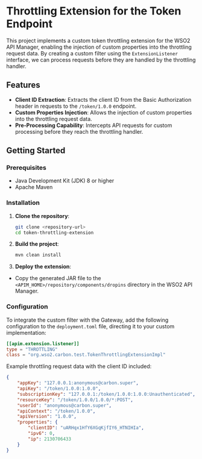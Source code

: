 
# Throttling Extension for the Token Endpoint

This project implements a custom token throttling extension for the WSO2 API Manager, enabling the injection of custom properties into the throttling request data. By creating a custom filter using the `ExtensionListener` interface, we can process requests before they are handled by the throttling handler.

## Features

- **Client ID Extraction**: Extracts the client ID from the Basic Authorization header in requests to the `/token/1.0.0` endpoint.
- **Custom Properties Injection**: Allows the injection of custom properties into the throttling request data.
- **Pre-Processing Capability**: Intercepts API requests for custom processing before they reach the throttling handler.

## Getting Started

### Prerequisites

- Java Development Kit (JDK) 8 or higher
- Apache Maven

### Installation

1. **Clone the repository**:
   ```bash
   git clone <repository-url>
   cd token-throttling-extension
   ```

2. **Build the project**:
   ```bash
   mvn clean install
   ```

3. **Deploy the extension**:
 - Copy the generated JAR file to the `<APIM_HOME>/repository/components/dropins` directory in the WSO2 API Manager.

### Configuration

To integrate the custom filter with the Gateway, add the following configuration to the `deployment.toml` file, directing it to your custom implementation:

```toml
[[apim.extension.listener]]
type = "THROTTLING"
class = "org.wso2.carbon.test.TokenThrottlingExtensionImpl"
```

Example throttling request data with the client ID included:

```json
{
    "appKey": "127.0.0.1:anonymous@carbon.super",
    "apiKey": "/token/1.0.0:1.0.0",
    "subscriptionKey": "127.0.0.1:/token/1.0.0:1.0.0:Unauthenticated",
    "resourceKey": "/token/1.0.0/1.0.0/*:POST",
    "userId": "anonymous@carbon.super",
    "apiContext": "/token/1.0.0",
    "apiVersion": "1.0.0",
    "properties": {
        "clientID": "uARHqx1HfY6XGqKjfIY6_HTNIHIa",
        "ipv6": 0,
        "ip": 2130706433
    }
}
```

